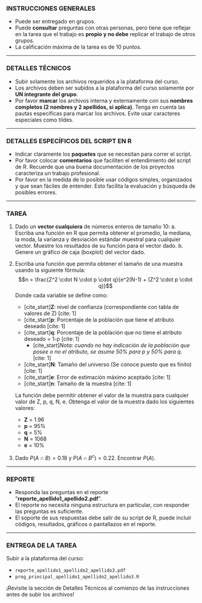 ### **INSTRUCCIONES GENERALES**
* Puede ser entregado en grupos.
* Puede **consultar** preguntas сοn otras personas, pero tiene que reflejar en la tarea que el trabajo es **propio y no debe** replicar el trabajo de otros grupos.
* La calificación máxima de la tarea es de 10 puntos.

***

### **DETALLES TÉCNICOS**
* Subir solamente los archivos requeridos a la plataforma del curso.
* Los archivos deben ser subidos a la plataforma del curso solamente por **UN integrante del grupo**.
* Por favor **marcar** los archivos interna y externamente con sus **nombres completos (2 nombres y 2 apellidos, si aplica)**. Tenga en cuenta las pautas específicas para marcar los archivos. Evite usar caracteres especiales como tildes.

***

### **DETALLES ESPECÍFICOS DEL SCRIPT EN R**
* Indicar claramente los **paquetes** que se necesitan para correr el script.
* Por favor colocar **comentarios** que faciliten el entendimiento del script de R. Recuerde que una buena documentación de los proyectos caracteriza un trabajo profesional.
* Por favor en la medida de lo posible usar códigos simples, organizados y que sean fáciles de entender. Esto facilita la evaluación y búsqueda de posibles errores.

***

### **TAREA**

1.  Dado un **vector cualquiera** de números enteros de tamaño 10:
    a. Escriba una función en R que permita obtener el promedio, la mediana, la moda, la varianza y desviación estándar muestral para cualquier vector. Muestre los resultados de su función para el vector dado.
    b. Genere un gráfico de caja (boxplot) del vector dado.

2.  Escriba una función que permita obtener el tamaño de una muestra usando la siguiente fórmula:
    $$n = \frac{Z^2 \cdot N \cdot p \cdot q}{e^2(N-1) + (Z^2 \cdot p \cdot q)}$$
    Donde cada variable se define como:
    * [cite_start]**Z**: nivel de confianza (correspondiente con tabla de valores de Z) [cite: 1]
    * [cite_start]**p**: Porcentaje de la población que tiene el atributo deseado [cite: 1]
    * [cite_start]**q**: Porcentaje de la población que no tiene el atributo deseado = 1-p [cite: 1]
        * [cite_start]*Nota: cuando no hay indicación de la población que posee o no el atributo, se asume 50% para p y 50% para q*. [cite: 1]
    * [cite_start]**N**: Tamaño del universo (Se conoce puesto que es finito) [cite: 1]
    * [cite_start]**e**: Error de estimación máximo aceptado [cite: 1]
    * [cite_start]**n**: Tamaño de la muestra [cite: 1]

    La función debe permitir obtener el valor de la muestra para cualquier valor de Z, p, q, N, e. Obtenga el valor de la muestra dado los siguientes valores:
    * **Z** = 1.96
    * **p** = 95%
    * **q** = 5%
    * **N** = 1068
    * **e** = 10%

3.  Dado $P(A \cap B) = 0.18$ y $P(A \cap B^c) = 0.22$. Encontrar $P(A)$.

***

### **REPORTE**
* Responda las preguntas en el reporte "**reporte\_apellido1\_apellido2.pdf**".
* El reporte no necesita ninguna estructura en particular, con responder las preguntas es suficiente.
* El soporte de sus respuestas debe salir de su script de R, puede incluir códigos, resultados, gráficos o pantallazos en el reporte.

***

### **ENTREGA DE LA TAREA**
Subir a la plataforma del curso:
* `reporte_apellido1_apellido2_apellido3.pdf`
* `prog_principal_apellido1_apellido2_apellido3.R`

¡Revisite la sección de Detalles Técnicos al comienzo de las instrucciones antes de subir los archivos!